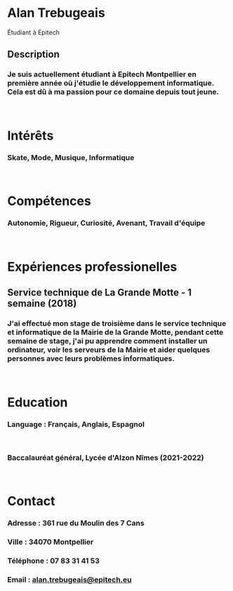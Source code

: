 # Alan Trebugeais

Étudiant à Epitech

## Description
### Je suis actuellement étudiant à Epitech Montpellier en première année où j'étudie le **développement informatique**. Cela est dû à ma passion pour ce domaine depuis tout jeune.
<br/>

# Intérêts
### Skate, Mode, Musique, Informatique
<br/>

# Compétences
### Autonomie, Rigueur, Curiosité, Avenant, Travail d'équipe
<br/>

# Expériences professionelles 
## Service technique de La Grande Motte - 1 semaine (2018)

### J'ai effectué mon stage de troisième dans le service technique et informatique de la Mairie de la Grande Motte, pendant cette semaine de stage, j'ai pu apprendre comment installer un ordinateur, voir les serveurs de la Mairie et aider quelques personnes avec leurs problèmes informatiques.
<br/>

# Education

### Language : Français, Anglais, Espagnol
<br/>

### Baccalauréat général, Lycée d'Alzon Nîmes (2021-2022)
<br/>

# Contact

### Adresse : 361 rue du Moulin des 7 Cans
### Ville : 34070 Montpellier
### Téléphone : 07 83 31 41 53
### Email : alan.trebugeais@epitech.eu
